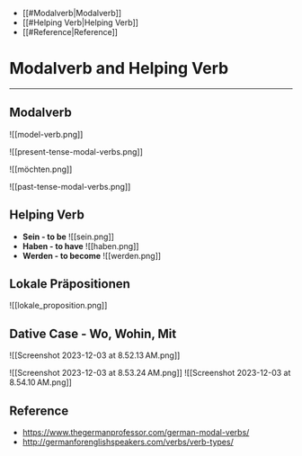 - [[#Modalverb|Modalverb]]
- [[#Helping Verb|Helping Verb]]
- [[#Reference|Reference]]

# Modalverb and Helping Verb
---
##  Modalverb

![[model-verb.png]]


![[present-tense-modal-verbs.png]]

![[möchten.png]]

![[past-tense-modal-verbs.png]]

## Helping Verb

- **Sein - to be**
![[sein.png]]
- **Haben - to have**
![[haben.png]]
- **Werden - to become**
![[werden.png]]
## Lokale Präpositionen
![[lokale_proposition.png]]

## Dative Case - Wo, Wohin, Mit
![[Screenshot 2023-12-03 at 8.52.13 AM.png]]

![[Screenshot 2023-12-03 at 8.53.24 AM.png]]
![[Screenshot 2023-12-03 at 8.54.10 AM.png]]

## Reference
- https://www.thegermanprofessor.com/german-modal-verbs/ 
- http://germanforenglishspeakers.com/verbs/verb-types/
